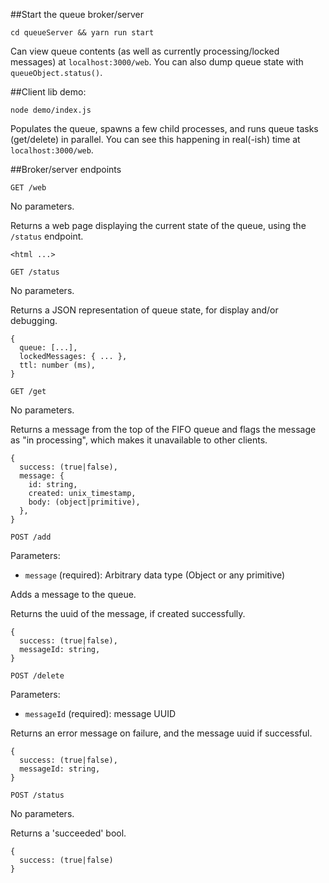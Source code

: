 ##Start the queue broker/server
```
cd queueServer && yarn run start
```
Can view queue contents (as well as currently processing/locked messages) at `localhost:3000/web`.
You can also dump queue state with `queueObject.status()`.

##Client lib demo:
```
node demo/index.js
```
Populates the queue, spawns a few child processes, and runs queue tasks (get/delete) in parallel.
You can see this happening in real(-ish) time at `localhost:3000/web`.

##Broker/server endpoints
```
GET /web
```
No parameters.

Returns a web page displaying the current state of the queue, using the `/status` endpoint.

```
<html ...>
```


```
GET /status
```
No parameters.

Returns a JSON representation of queue state, for display and/or debugging.

```
{
  queue: [...],
  lockedMessages: { ... },
  ttl: number (ms),
}
```

```
GET /get
```
No parameters.

Returns a message from the top of the FIFO queue and flags the message as "in processing", which makes it
unavailable to other clients.

```
{
  success: (true|false),
  message: {
    id: string,
    created: unix_timestamp,
    body: (object|primitive),
  },
}
```

```
POST /add
```
Parameters:
 - `message` (required): Arbitrary data type (Object or any primitive)

Adds a message to the queue.

Returns the uuid of the message, if created successfully.

```
{
  success: (true|false),
  messageId: string,
}
```

```
POST /delete
```
Parameters:
 - `messageId` (required): message UUID

Returns an error message on failure, and the message uuid if successful.

```
{
  success: (true|false),
  messageId: string,
}
```

```
POST /status
```
No parameters.

Returns a 'succeeded' bool.

```
{
  success: (true|false)
}
```

